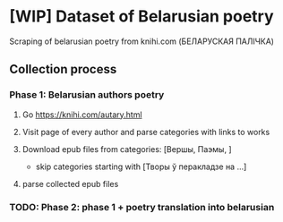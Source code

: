 # [WIP] Dataset of Belarusian poetry

Scraping of belarusian poetry from knihi.com (БЕЛАРУСКАЯ ПАЛІЧКА)

## Collection process 

### Phase 1: Belarusian authors poetry
1) Go https://knihi.com/autary.html

2) Visit page of every author and parse categories with links to works 

3) Download epub files from categories: [Вершы, Паэмы, ]
    - skip categories starting with [Творы ў перакладзе на ...]
4) parse collected epub files

### TODO: Phase 2: phase 1 + poetry translation into belarusian 
